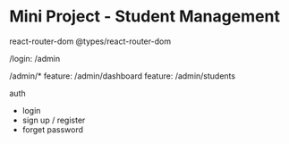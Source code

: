 # Mini Project - Student Management

react-router-dom
@types/react-router-dom

/login:
/admin

/admin/\*
feature: /admin/dashboard
feature: /admin/students

auth

- login
- sign up / register
- forget password

